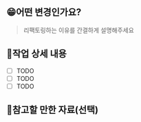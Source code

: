 ## 😁어떤 변경인가요?

> 리팩토링하는 이유를 간결하게 설명해주세요
## 📝작업 상세 내용

- [ ] TODO
- [ ] TODO
- [ ] TODO

## 📄참고할 만한 자료(선택)